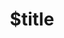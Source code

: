 ---
title: $title
second_title: Справочник по Aspose.GIS for .NET API
description: $description
type: docs
weight: $weight
url: /ru/net/$ref/
---